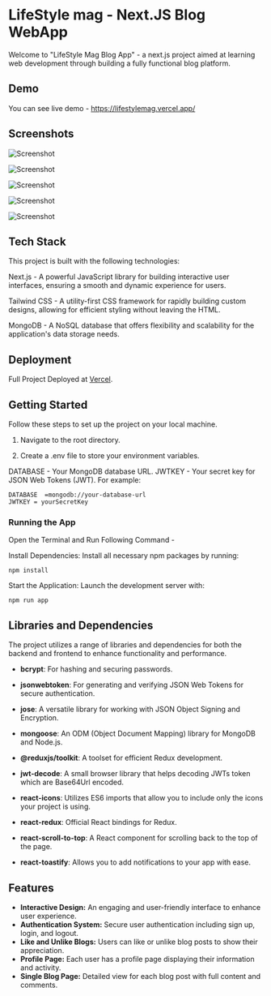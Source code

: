 
# LifeStyle mag - Next.JS Blog WebApp

Welcome to "LifeStyle Mag Blog App" - a next.js project aimed at learning web development through building a fully functional blog platform.

## Demo

You can see live demo - https://lifestylemag.vercel.app/

## Screenshots

![Screenshot](https://i.ibb.co/1f0DGhZ/Screenshot-1.png)

![Screenshot](https://i.ibb.co/5RwG252/Screenshot-5.png)

![Screenshot](https://i.ibb.co/G5rGkHk/Screenshot-3.png)

![Screenshot](https://i.ibb.co/HCxkWCR/Screenshot-2.png)

![Screenshot](https://i.ibb.co/z87LrHG/Screenshot-4.png)


## Tech Stack
This project is built with the following technologies:

Next.js - A powerful JavaScript library for building interactive user interfaces, ensuring a smooth and dynamic experience for users.

Tailwind CSS - A utility-first CSS framework for rapidly building custom designs, allowing for efficient styling without leaving the HTML.

MongoDB - A NoSQL database that offers flexibility and scalability for the application's data storage needs.

## Deployment

Full Project Deployed at [Vercel](https://vercel.com/).

## Getting Started

Follow these steps to set up the project on your local machine.

1. Navigate to the root directory.

2. Create a .env file to store your environment variables.

DATABASE - Your MongoDB database URL.
JWTKEY - Your secret key for JSON Web Tokens (JWT). For example:

 ```
DATABASE  =mongodb://your-database-url
JWTKEY = yourSecretKey
```
### Running the App

Open the Terminal and Run Following Command -

Install Dependencies: Install all necessary npm packages by running:
```
npm install

```

Start the Application: Launch the development server with:

```
npm run app
```

## Libraries and Dependencies

The project utilizes a range of libraries and dependencies for both the backend and frontend to enhance functionality and performance.

- **bcrypt**: For hashing and securing passwords.
- **jsonwebtoken**: For generating and verifying JSON Web Tokens for secure authentication.
- **jose**: A versatile library for working with JSON Object Signing and Encryption.
- **mongoose**: An ODM (Object Document Mapping) library for MongoDB and Node.js.

- **@reduxjs/toolkit**: A toolset for efficient Redux development.
- **jwt-decode**: A small browser library that helps decoding JWTs token which are Base64Url encoded.

- **react-icons**: Utilizes ES6 imports that allow you to include only the icons your project is using.
- **react-redux**: Official React bindings for Redux.
- **react-scroll-to-top**: A React component for scrolling back to the top of the page.
- **react-toastify**: Allows you to add notifications to your app with ease.
## Features
- **Interactive Design:** An engaging and user-friendly interface to enhance user experience.
- **Authentication System:** Secure user authentication including sign up, login, and logout.
- **Like and Unlike Blogs:** Users can like or unlike blog posts to show their appreciation.
- **Profile Page:** Each user has a profile page displaying their information and activity.
- **Single Blog Page:** Detailed view for each blog post with full content and comments.
